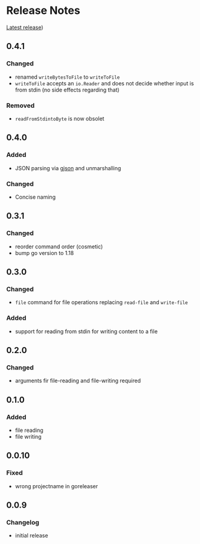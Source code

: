 # Release Notes

[Latest release](https://github.com/allaman/go-cli-skeleton/releases/latest))

## 0.4.1

### Changed

- renamed `writeBytesToFile` to `writeToFile`
- `writeToFile` accepts an `io.Reader` and does not decide whether input is from stdin (no side effects regarding that)

### Removed

- `readFromStdintoByte` is now obsolet

## 0.4.0

### Added

- JSON parsing via [gjson](https://github.com/tidwall/gjson) and unmarshalling

### Changed

- Concise naming

## 0.3.1

### Changed

- reorder command order (cosmetic)
- bump go version to 1.18

## 0.3.0

### Changed

- `file` command for file operations replacing `read-file` and `write-file`

### Added

- support for reading from stdin for writing content to a file

## 0.2.0

### Changed

- arguments fir file-reading and file-writing required

## 0.1.0

### Added

- file reading
- file writing

## 0.0.10

### Fixed

- wrong projectname in goreleaser

## 0.0.9

### Changelog

- initial release
